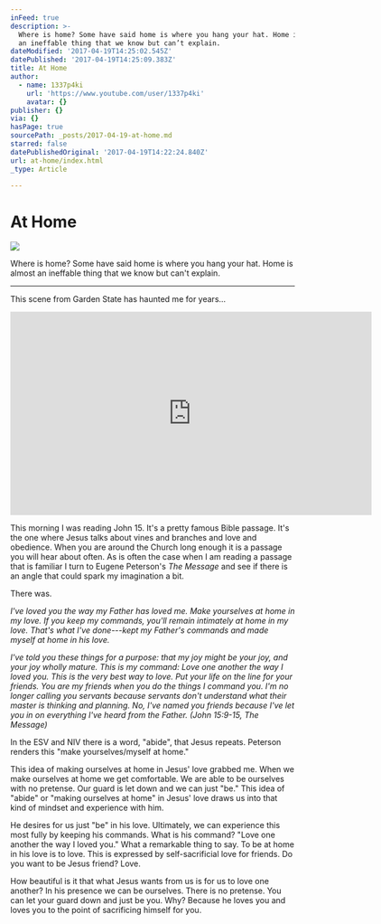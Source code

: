 ```yaml
---
inFeed: true
description: >-
  Where is home? Some have said home is where you hang your hat. Home is almost
  an ineffable thing that we know but can’t explain. 
dateModified: '2017-04-19T14:25:02.545Z'
datePublished: '2017-04-19T14:25:09.383Z'
title: At Home
author:
  - name: 1337p4ki
    url: 'https://www.youtube.com/user/1337p4ki'
    avatar: {}
publisher: {}
via: {}
hasPage: true
sourcePath: _posts/2017-04-19-at-home.md
starred: false
datePublishedOriginal: '2017-04-19T14:22:24.840Z'
url: at-home/index.html
_type: Article

---
```

# At Home
![](https://the-grid-user-content.s3-us-west-2.amazonaws.com/71cc2cb3-f094-47f8-8fbd-220de0e89295.jpg)

Where is home? Some have said home is where you hang your hat. Home is almost an ineffable thing that we know but can't explain. 

---

This scene from Garden State has haunted me for years...

<iframe src="https://cdn.embedly.com/widgets/media.html?src=https%3A%2F%2Fwww.youtube.com%2Fembed%2Fqw7Om-7sD48%3Ffeature%3Doembed&amp;url=http%3A%2F%2Fwww.youtube.com%2Fwatch%3Fv%3Dqw7Om-7sD48&amp;image=https%3A%2F%2Fi.ytimg.com%2Fvi%2Fqw7Om-7sD48%2Fhqdefault.jpg&amp;key=b7d04c9b404c499eba89ee7072e1c4f7&amp;type=text%2Fhtml&amp;schema=youtube" width="640" height="360" scrolling="no" frameborder="0" allowfullscreen="" style=""></iframe>

This morning I was reading John 15\. It's a pretty famous Bible passage. It's the one where Jesus talks about vines and branches and love and obedience. When you are around the Church long enough it is a passage you will hear about often. As is often the case when I am reading a passage that is familiar I turn to Eugene Peterson's _The Message_ and see if there is an angle that could spark my imagination a bit. 

There was. 

_I've loved you the way my Father has loved me. Make yourselves at home in my love. If you keep my commands, you'll remain intimately at home in my love. That's what I've done---kept my Father's commands and made myself at home in his love._

_I've told you these things for a purpose: that my joy might be your joy, and your joy wholly mature. This is my command: Love one another the way I loved you. This is the very best way to love. Put your life on the line for your friends. You are my friends when you do the things I command you. I'm no longer calling you servants because servants don't understand what their master is thinking and planning. No, I've named you friends because I've let you in on everything I've heard from the Father. (John 15:9-15, The Message)_

In the ESV and NIV there is a word, "abide", that Jesus repeats. Peterson renders this "make yourselves/myself at home." 

This idea of making ourselves at home in Jesus' love grabbed me. When we make ourselves at home we get comfortable. We are able to be ourselves with no pretense. Our guard is let down and we can just "be." This idea of "abide" or "making ourselves at home" in Jesus' love draws us into that kind of mindset and experience with him. 

He desires for us just "be" in his love. Ultimately, we can experience this most fully by keeping his commands. What is his command? "Love one another the way I loved you." What a remarkable thing to say. To be at home in his love is to love. This is expressed by self-sacrificial love for friends. Do you want to be Jesus friend? Love. 

How beautiful is it that what Jesus wants from us is for us to love one another? In his presence we can be ourselves. There is no pretense. You can let your guard down and just be you. Why? Because he loves you and loves you to the point of sacrificing himself for you.